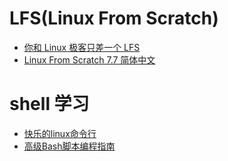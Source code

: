 
# LFS(Linux From Scratch)

* [你和 Linux 极客只差一个 LFS](https://linux.cn/article-8438-1.html)
* [Linux From Scratch 7.7 简体中文](https://linux.cn/lfs/LFS-BOOK-7.7-systemd/index.html)

# shell 学习

* [快乐的linux命令行](http://billie66.github.io/TLCL/index.html)
* [高级Bash脚本编程指南](http://www.linuxplus.org/kb/special-chars.html)


